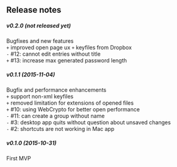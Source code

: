 Release notes
-------------
##### v0.2.0 (not released yet)
Bugfixes and new features  
`+` improved open page ux
`+` keyfiles from Dropbox  
`-` #12: cannot edit entries without title  
`+` #13: increase max generated password length  

##### v0.1.1 (2015-11-04)
Bugfix and performance enhancements  
`+` support non-xml keyfiles  
`+` removed limitation for extensions of opened files  
`+` #10: using WebCrypto for better open performance  
`-` #11: can create a group without name  
`-` #3: desktop app quits without question about unsaved changes  
`-` #2: shortcuts are not working in Mac app  

##### v0.1.0 (2015-10-31)
First MVP  
